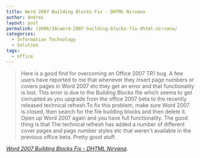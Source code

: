 ```yaml
---
title: Word 2007 Building Blocks Fix - DHTML Nirvana
author: Andrei
layout: post
permalink: /2006/10/word-2007-building-blocks-fix-dhtml-nirvana/
categories:
  - Information Technology
  - Solution
tags:
  - office
---
```

<blockquote cite="http://dhtmlnirvana.com/blog/permalink/word-2007-building-blocks.html">
  <p>
    Here is a good find for overcoming an Office 2007 TR1 bug. A few users have reported to me that whenever they insert page numbers or covers pages in Word 2007 etc they get an error and that functionality is lost. This error is due to the Building Blocks file which seems to get corrupted as you upgrade from the office 2007 beta to the recently released technical refresh.To fix this problem, make sure Word 2007 is closed, then search for the file building blocks and then delete it. Open up Word 2007 again and you have full functionality. The good thing is that The technical refresh has added a number of different cover pages and page number styles etc that weren't available in the previous office beta. Pretty good stuff.
  </p>
</blockquote>

<p class="citation">
  <cite><a href="http://dhtmlnirvana.com/blog/permalink/word-2007-building-blocks.html">Word 2007 Building Blocks Fix - DHTML Nirvana</a></cite>.
</p>